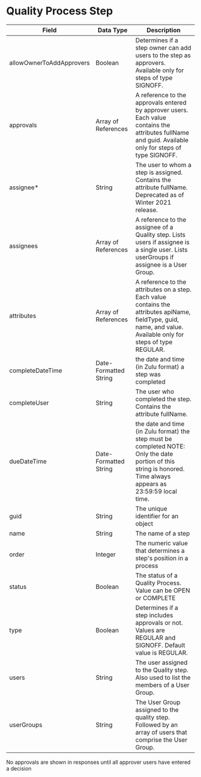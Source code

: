 # Quality Process Step

| Field | Data Type | Description |
|  --- |  --- |  --- | 
| allowOwnerToAddApprovers | Boolean | Determines if a step owner can add users to the step as approvers. Available only for steps of type SIGNOFF.  |
| approvals | Array of References | A reference to the approvals entered by approver users. Each value contains the attributes fullName and guid. Available only for steps of type SIGNOFF.  |
| assignee\* | String | The user to whom a step is assigned. Contains the attribute fullName. Deprecated as of Winter 2021 release. |
| assignees | Array of References | A reference to the assignee of a Quality step. Lists users if assignee is a single user. Lists userGroups if assignee is a User Group. |
| attributes | Array of References | A reference to the attributes on a step. Each value contains the attributes apiName, fieldType, guid, name, and value. Available only for steps of type REGULAR. |
| completeDateTime | Date\-Formatted String | the date and time \(in Zulu format\) a step was completed |
| completeUser | String | The user who completed the step. Contains the attribute fullName. |
| dueDateTime | Date\-Formatted String | the date and time \(in Zulu format\) the step must be completed NOTE: Only the date portion of this string is honored. Time always appears as 23:59:59 local time. |
| guid | String | The unique identifier for an object |
| name | String | The name of a step |
| order | Integer | The numeric value that determines a step's position in a process |
| status | Boolean | The status of a Quality Process. Value can be OPEN or COMPLETE |
| type | Boolean | Determines if a step includes approvals or not. Values are REGULAR and SIGNOFF. Default value is REGULAR. |
| users | String | The user assigned to the Quality step. Also used to list the members of a User Group. |
| userGroups | String | The User Group assigned to the quality step. Followed by an array of users that comprise the User Group. |

No approvals are shown in responses until all approver users have entered a decision

